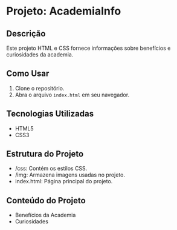# Projeto: AcademiaInfo

## Descrição
Este projeto HTML e CSS fornece informações sobre benefícios e curiosidades da academia.

## Como Usar
1. Clone o repositório.
2. Abra o arquivo `index.html` em seu navegador.

## Tecnologias Utilizadas
- HTML5
- CSS3

## Estrutura do Projeto
- /css: Contém os estilos CSS.
- /img: Armazena imagens usadas no projeto.
- index.html: Página principal do projeto.

## Conteúdo do Projeto
- Benefícios da Academia
- Curiosidades
